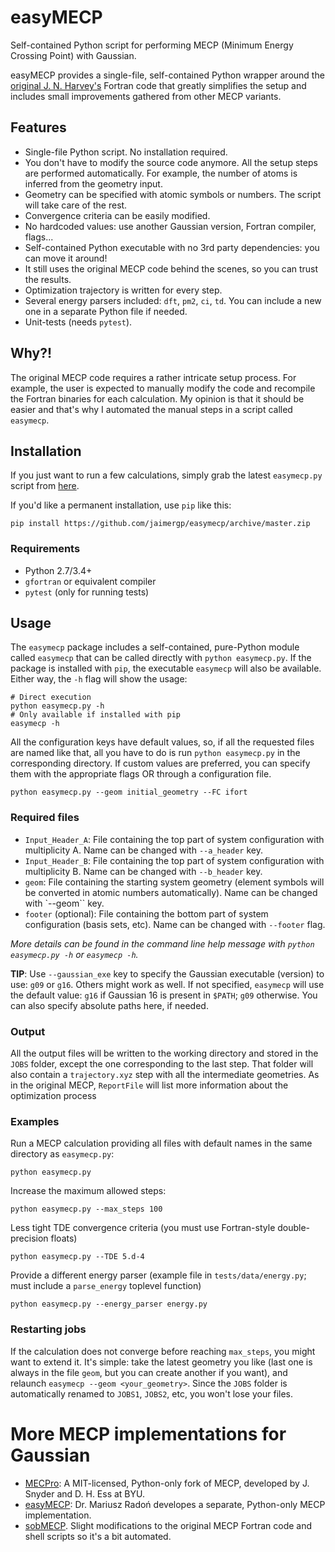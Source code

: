 # easyMECP

Self-contained Python script for performing MECP (Minimum Energy Crossing Point) with Gaussian.

easyMECP provides a single-file, self-contained Python wrapper around the [original J. N. Harvey's](https://link.springer.com/article/10.1007/s002140050309) Fortran code that greatly simplifies the setup and includes small improvements gathered from other MECP variants.


## Features

- Single-file Python script. No installation required.
- You don't have to modify the source code anymore. All the setup steps are performed automatically. For example, the number of atoms is inferred from the geometry input.
- Geometry can be specified with atomic symbols or numbers. The script will take care of the rest.
- Convergence criteria can be easily modified.
- No hardcoded values: use another Gaussian version, Fortran compiler, flags...
- Self-contained Python executable with no 3rd party dependencies: you can move it around!
- It still uses the original MECP code behind the scenes, so you can trust the results.
- Optimization trajectory is written for every step.
- Several energy parsers included: `dft`, `pm2`, `ci`, `td`. You can include a new one in a separate Python file if needed.
- Unit-tests (needs `pytest`).

## Why?!

The original MECP code requires a rather intricate setup process. For example, the user is expected to manually modify the code and recompile the Fortran binaries for each calculation. My opinion is that it should be easier and that's why I automated the manual steps in a script called `easymecp`.

## Installation

If you just want to run a few calculations, simply grab the latest `easymecp.py` script from [here](https://github.com/jaimergp/easymecp/blob/master/easymecp/easymecp.py). 

If you'd like a permanent installation, use `pip` like this:

```
pip install https://github.com/jaimergp/easymecp/archive/master.zip
```

### Requirements

- Python 2.7/3.4+
- `gfortran` or equivalent compiler
- `pytest` (only for running tests)


## Usage

The `easymecp` package includes a self-contained, pure-Python module called `easymecp` that can be called directly with `python easymecp.py`. If the package is installed with `pip`, the executable `easymecp` will also be available. Either way, the `-h` flag will show the usage:

```
# Direct execution
python easymecp.py -h
# Only available if installed with pip
easymecp -h
```

All the configuration keys have default values, so, if all the requested files are named like that, all you have to do is run `python easymecp.py` in the corresponding directory. If custom values are preferred, you can specify them with the appropriate flags OR through a configuration file.

```
python easymecp.py --geom initial_geometry --FC ifort
```

### Required files

- `Input_Header_A`: File containing the top part of system configuration with multiplicity A. Name can be changed with `--a_header` key.
- `Input_Header_B`: File containing the top part of system configuration with multiplicity B. Name can be changed with `--b_header` key.
- `geom`: File containing the starting system geometry (element symbols will be converted in atomic numbers automatically). Name can be changed with `--geom`` key.
- `footer` (optional): File containing the bottom part of system configuration (basis sets, etc). Name can be changed with `--footer` flag.

_More details can be found in the command line help message with `python easymecp.py -h` or `easymecp -h`._

__TIP__: Use `--gaussian_exe` key to specify the Gaussian executable (version) to use: `g09` or `g16`. Others might work as well. If not specified, `easymecp` will use the default value: `g16` if Gaussian 16 is present in `$PATH`; `g09` otherwise. You can also specify absolute paths here, if needed.


### Output

All the output files will be written to the working directory and stored in the `JOBS` folder, except the one corresponding to the last step. That folder will also contain a `trajectory.xyz` step with all the intermediate geometries. As in the original MECP, `ReportFile` will list more information about the optimization process


### Examples

Run a MECP calculation providing all files with default names in the same directory as `easymecp.py`:

```
python easymecp.py
```

Increase the maximum allowed steps:

```
python easymecp.py --max_steps 100
```

Less tight TDE convergence criteria (you must use Fortran-style double-precision floats)

```
python easymecp.py --TDE 5.d-4
```

Provide a different energy parser (example file in `tests/data/energy.py`; must include a `parse_energy` toplevel function)

```
python easymecp.py --energy_parser energy.py
```

### Restarting jobs

If the calculation does not converge before reaching `max_steps`, you might want to extend it. It's simple: take the latest geometry you like (last one is always in the file `geom`, but you can create another if you want), and relaunch `easymecp --geom <your_geometry>`. Since the `JOBS` folder is automatically renamed to `JOBS1`, `JOBS2`, etc, you won't lose your files.


# More MECP implementations for Gaussian

* [MECPro](http://jur.byu.edu/?p=22227): A MIT-licensed, Python-only fork of MECP, developed by J. Snyder and D. H. Ess at BYU.
* [easyMECP](http://www2.chemia.uj.edu.pl/~mradon/easymecp/): Dr. Mariusz Radoń developes a separate, Python-only MECP implementation.
* [sobMECP](http://sobereva.com/286). Slight modifications to the original MECP Fortran code and shell scripts so it's a bit automated.